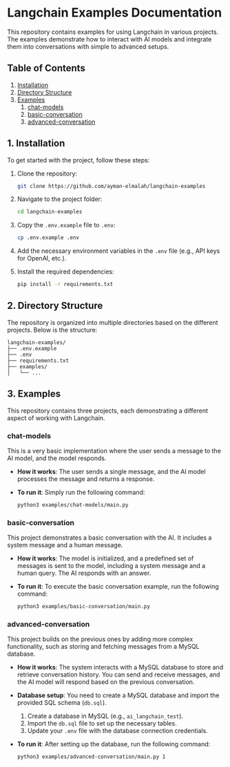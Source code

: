 # Langchain Examples Documentation

This repository contains examples for using Langchain in various projects. The examples demonstrate how to interact with AI models and integrate them into conversations with simple to advanced setups.

## Table of Contents

1. [Installation](#1-installation)
2. [Directory Structure](#2-directory-structure)
3. [Examples](#3-examples)
    1. [chat-models](#chat-models)
    2. [basic-conversation](#basic-conversation)
    3. [advanced-conversation](#advanced-conversation)


## 1. Installation

To get started with the project, follow these steps:

1. Clone the repository:

    ```bash
    git clone https://github.com/ayman-elmalah/langchain-examples
    ```

2. Navigate to the project folder:

    ```bash
    cd langchain-examples
    ```

3. Copy the `.env.example` file to `.env`:

    ```bash
    cp .env.example .env
    ```

4. Add the necessary environment variables in the `.env` file (e.g., API keys for OpenAI, etc.).

5. Install the required dependencies:

    ```bash
    pip install -r requirements.txt
    ```

## 2. Directory Structure

The repository is organized into multiple directories based on the different projects. Below is the structure:

```plaintext
langchain-examples/
├── .env.example
├── .env
├── requirements.txt
├── examples/
│   └── ...
```

## 3. Examples

This repository contains three projects, each demonstrating a different aspect of working with Langchain.

### chat-models

This is a very basic implementation where the user sends a message to the AI model, and the model responds.

- **How it works**: The user sends a single message, and the AI model processes the message and returns a response.
- **To run it**: Simply run the following command:

    ```bash
    python3 examples/chat-models/main.py
    ```

### basic-conversation

This project demonstrates a basic conversation with the AI. It includes a system message and a human message.

- **How it works**: The model is initialized, and a predefined set of messages is sent to the model, including a system message and a human query. The AI responds with an answer.
- **To run it**: To execute the basic conversation example, run the following command:

    ```bash
    python3 examples/basic-conversation/main.py
    ```

### advanced-conversation

This project builds on the previous ones by adding more complex functionality, such as storing and fetching messages from a MySQL database.

- **How it works**: The system interacts with a MySQL database to store and retrieve conversation history. You can send and receive messages, and the AI model will respond based on the previous conversation.
- **Database setup**: You need to create a MySQL database and import the provided SQL schema (`db.sql`).

    1. Create a database in MySQL (e.g., `ai_langchain_test`).
    2. Import the `db.sql` file to set up the necessary tables.
    3. Update your `.env` file with the database connection credentials.

- **To run it**: After setting up the database, run the following command:

    ```bash
    python3 examples/advanced-conversation/main.py 1
    ```
